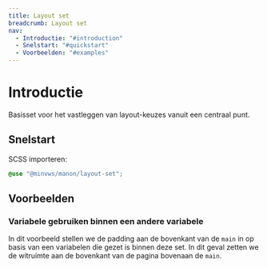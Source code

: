 ```yaml
---
title: Layout set
breadcrumb: Layout set
nav:
  - Introductie: "#introduction"
  - Snelstart: "#quickstart"
  - Voorbeelden: "#examples"
---
```


<h1 id="introduction">Introductie</h1>

Basisset voor het vastleggen van layout-keuzes vanuit een centraal punt.

<h2 id="quickstart">Snelstart</h2>

SCSS importeren:

```scss
@use "@minvws/manon/layout-set";
```

<h2 id="examples">Voorbeelden</h2>

### Variabele gebruiken binnen een andere variabele

In dit voorbeeld stellen we de padding aan de bovenkant van de `main` in op
basis van een variabelen die gezet is binnen deze set. In dit geval zetten we de
witruimte aan de bovenkant van de pagina bovenaan de `main`.
